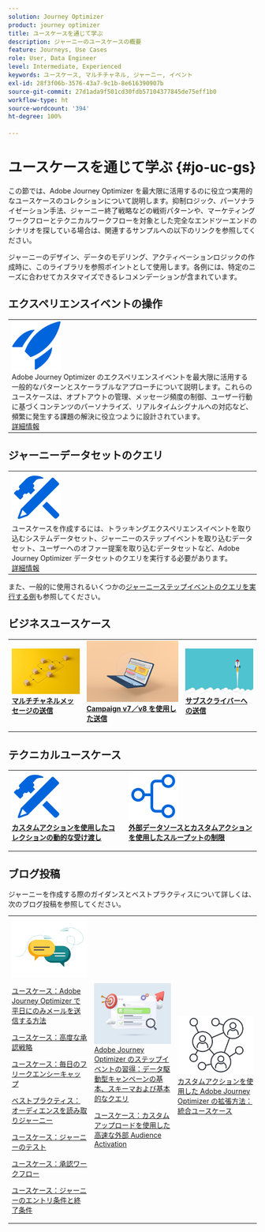 ```yaml
---
solution: Journey Optimizer
product: journey optimizer
title: ユースケースを通じて学ぶ
description: ジャーニーのユースケースの概要
feature: Journeys, Use Cases
role: User, Data Engineer
level: Intermediate, Experienced
keywords: ユースケース, マルチチャネル, ジャーニー, イベント
exl-id: 28f3f06b-3576-43a7-9c1b-8e616390907b
source-git-commit: 27d1ada9f501cd30fdb57104377845de75eff1b0
workflow-type: ht
source-wordcount: '394'
ht-degree: 100%

---
```


# ユースケースを通じて学ぶ {#jo-uc-gs}

この節では、Adobe Journey Optimizer を最大限に活用するのに役立つ実用的なユースケースのコレクションについて説明します。抑制ロジック、パーソナライゼーション手法、ジャーニー終了戦略などの戦術パターンや、マーケティングワークフローとテクニカルワークフローを対象とした完全なエンドツーエンドのシナリオを探している場合は、関連するサンプルへの以下のリンクを参照してください。

ジャーニーのデザイン、データのモデリング、アクティベーションロジックの作成時に、このライブラリを参照ポイントとして使用します。各例には、特定のニーズに合わせてカスタマイズできるレコメンデーションが含まれています。


## エクスペリエンスイベントの操作

<table style="table-layout:fixed">
<tr style="border: 0;">
  <td>
    <div>
    <a href="exp-event-lookup.md">
    <img alt="エクスペリエンスイベント参照のベストプラクティス" src="../assets/do-not-localize/icon-quick-start.svg" /></a> 
    <br>Adobe Journey Optimizer のエクスペリエンスイベントを最大限に活用する一般的なパターンとスケーラブルなアプローチについて説明します。これらのユースケースは、オプトアウトの管理、メッセージ頻度の制御、ユーザー行動に基づくコンテンツのパーソナライズ、リアルタイムシグナルへの対応など、頻繁に発生する課題の解決に役立つように設計されています。
    </div>
      <div>
     <a href="exp-event-lookup.md">詳細情報</a></div>
    </div>
  </td>
</tr>
</table>


## ジャーニーデータセットのクエリ

<table style="table-layout:fixed">
<tr style="border: 0;">
  <td>
    <div>
    <a href="../data/datasets-query-examples.md">
    <img alt="クエリのサンプル" src="../assets/do-not-localize/icon-configure.svg"/></a> 
    <br>ユースケースを作成するには、トラッキングエクスペリエンスイベントを取り込むシステムデータセット、ジャーニーのステップイベントを取り込むデータセット、ユーザーへのオファー提案を取り込むデータセットなど、Adobe Journey Optimizer データセットのクエリを実行する必要があります。
    </div>
      <div>
     <a href="../data/datasets-query-examples.md">詳細情報</a></div>
    </div>
  </td>
</tr>
</table>

また、一般的に使用されるいくつかの[ジャーニーステップイベントのクエリを実行する例](../reports/query-examples.md)も参照してください。


## ビジネスユースケース

<table style="table-layout:fixed"><tr style="border: 0;">
<td>
<a href="../building-journeys/journeys-uc.md">
<img alt="マルチチャネルメッセージの送信" src="../assets/do-not-localize/start-journey.jpeg">
</a>
<div>
<a href="../building-journeys/journeys-uc.md"><strong>マルチチャネルメッセージの送信</strong></a>
</div>
<p>
</td>
<td>
<a href="ajo-ac.md">
<img alt="Campaign を使用したメッセージの送信" src="../assets/do-not-localize/start-interface.jpeg">
</a>
<div><a href="ajo-ac.md"><strong>Campaign v7／v8 を使用した送信</strong>
</div>
<p>
</td>
<td>
<a href="message-to-subscribers-uc.md">
<img alt="サブスクライバーへのメッセージの送信" src="../assets/do-not-localize/start-quick.png">
</a>
<div>
<a href="message-to-subscribers-uc.md"><strong>サブスクライバーへの送信</strong></a>
</div>
<p></td>
</tr></table>

## テクニカルユースケース

<table style="table-layout:fixed"><tr style="border: 0;">
<td>
<a href="collections.md">
<img alt="カスタムアクションを使用したコレクションの動的な受け渡し" src="../assets/do-not-localize/icon-configure.svg">
</a>
<div>
<a href="collections.md"><strong>カスタムアクションを使用したコレクションの動的な受け渡し</strong></a>
</div>
<p>
</td>
<td>
<a href="limit-throughput.md">
<img alt="外部データソースとカスタムアクションを使用したスループットの制限" src="../assets/do-not-localize/icon-first-journey.svg">
</a>
<div><a href="limit-throughput.md"><strong>外部データソースとカスタムアクションを使用したスループットの制限</strong></a>
</div>
<p>
</td>
</tr></table>

## ブログ投稿

ジャーニーを作成する際のガイダンスとベストプラクティスについて詳しくは、次のブログ投稿を参照してください。

<table style="table-layout:fixed"><tr style="border: 0;">
<td>
<img alt="ブログ投稿" src="../assets/do-not-localize/community.jpeg">
<div>
<p><a href="https://experienceleaguecommunities.adobe.com/t5/journey-optimizer-blogs/how-to-send-emails-only-on-weekdays-in-adobe-journey-optimizer/ba-p/760400?profile.language=ja" target="_blank">ユースケース：Adobe Journey Optimizer で平日にのみメールを送信する方法</a></p>
<p><a href="https://experienceleaguecommunities.adobe.com/t5/journey-optimizer-blogs/advanced-approval-strategies-in-adobe-journey-optimizer/ba-p/761396?profile.language=ja" target="_blank">ユースケース：高度な承認戦略</a></p>
<p><a href="https://experienceleaguecommunities.adobe.com/t5/journey-optimizer-blogs/elevate-customer-experience-with-daily-frequency-capping-in-ajo/ba-p/761510?profile.language=ja" target="_blank">ユースケース：毎日のフリークエンシーキャップ</a></p>
<p><a href="https://experienceleaguecommunities.adobe.com/t5/journey-optimizer-blogs/mastering-read-audience-journeys-in-adobe-journey-optimizer-a/ba-p/761445?profile.language=ja" target="_blank">ベストプラクティス：オーディエンスを読み取りジャーニー</a></p>
<p><a href="https://experienceleaguecommunities.adobe.com/t5/journey-optimizer-blogs/from-plan-to-perfection-how-to-test-your-ajo-journeys-for-10/ba-p/761270?profile.language=ja" target="_blank">ユースケース：ジャーニーのテスト</a></p>
<p><a href="https://experienceleaguecommunities.adobe.com/t5/journey-optimizer-blogs/deliver-with-confidence-approval-workflows-across-adobe-journey/ba-p/760900?profile.language=ja" target="_blank">ユースケース：承認ワークフロー</a></p>
<p><a href="https://experienceleaguecommunities.adobe.com/t5/journey-optimizer-blogs/mastering-journey-entry-and-exit-criteria-in-adobe-journey/ba-p/760958?profile.language=ja" target="_blank">ユースケース：ジャーニーのエントリ条件と終了条件</a></p>
</div>
<p>
</td>
<td>
<img alt="ジャーニーのステップイベント" src="../assets/do-not-localize/list.jpeg">
<div>
<a href="https://experienceleaguecommunities.adobe.com/t5/journey-optimizer-blogs/mastering-step-events-in-adobe-journey-optimizer-fundamentals/ba-p/762024?profile.language=ja" target="_blank">Adobe Journey Optimizer のステップイベントの習得：データ駆動型キャンペーンの基本、スキーマおよび基本的なクエリ
</a>
<p><a href="https://experienceleaguecommunities.adobe.com/t5/journey-optimizer-blogs/fast-external-audience-activation-with-custom-upload/ba-p/761658?profile.language=ja" target="_blank">ユースケース：カスタムアップロードを使用した高速な外部 Audience Activation</a></p>
</div>
<p></td>
<td>
<img alt="カスタムアクション" src="../assets/do-not-localize/step-event.jpeg">
<div><a href="https://experienceleaguecommunities.adobe.com/t5/journey-optimizer-blogs/how-to-extend-adobe-journey-optimizer-with-custom-actions/ba-p/761323?profile.language=ja" target="_blank">カスタムアクションを使用した Adobe Journey Optimizer の拡張方法：統合ユースケース
</a>
</div>
<p></td>
</tr></table>